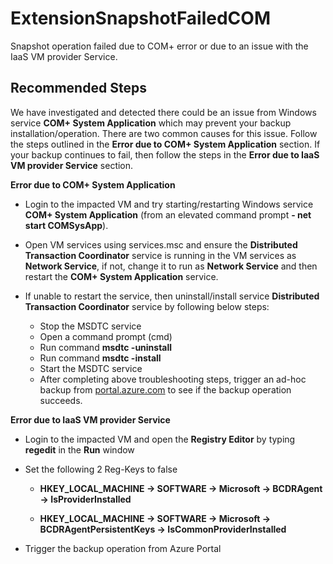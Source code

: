 <properties
	pageTitle="extensionsnapshotfailedcom"
	description="extensionsnapshotfailedcom"
	infoBubbleText="VM Snapshot operation failed due to COM+ error. See details on the right."
	service="microsoft.recoveryservices"
	resource="backup"
	authors="srinathv"
	articleId="azurebackup-crc-extensionsnapshotfailedcom"
	diagnosticScenario="azurebackup-crc-extensionsnapshotfailedcom"
	selfHelpType="diagnostics"
	supportTopicIds="32553276"
	productPesIds="15207"
	cloudEnvironments="public"
/>

# ExtensionSnapshotFailedCOM
<!--issueDescription-->
Snapshot operation failed due to COM+ error or due to an issue with the IaaS VM provider Service.
<!--/issueDescription-->

## **Recommended Steps**
We have investigated and detected there could be an issue from Windows service **COM+ System Application** which may prevent your backup installation/operation.
There are two common causes for this issue. Follow the steps outlined in the **Error due to COM+ System Application** section. If your backup continues to fail, then follow the steps in the **Error due to IaaS VM provider Service** section.
<br>

**Error due to COM+ System Application**

* Login to the impacted VM and try starting/restarting Windows service **COM+ System Application** (from an elevated command prompt **- net start COMSysApp**).
* Open VM services using services.msc and ensure the **Distributed Transaction Coordinator** service is running in the VM services as **Network Service**, if not, change it to run as **Network Service** and then restart the **COM+ System Application** service.
* If unable to restart the service, then uninstall/install service **Distributed Transaction Coordinator** service by following below steps:

	* Stop the MSDTC service
	* Open a command prompt (cmd)
	* Run command **msdtc -uninstall**
	* Run command **msdtc -install**
	* Start the MSDTC service
	* After completing above troubleshooting steps, trigger an ad-hoc backup from [portal.azure.com](https://portal.azure.com) to see if the backup operation succeeds.<br>

**Error due to IaaS VM provider Service<br>**

* Login to the impacted VM and open the **Registry Editor** by typing **regedit** in the **Run** window
* Set the following 2 Reg-Keys to false <br>

	- **HKEY_LOCAL_MACHINE -> SOFTWARE -> Microsoft -> BCDRAgent -> IsProviderInstalled** <br>
	
	- **HKEY_LOCAL_MACHINE -> SOFTWARE -> Microsoft -> BCDRAgentPersistentKeys -> IsCommonProviderInstalled** <br>
	
* Trigger the backup operation from Azure Portal
